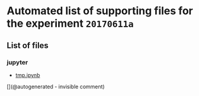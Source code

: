 # Automated list of supporting files for the __experiment `20170611a`__

## List of files

### jupyter

* [tmp.ipynb](/tmp.ipynb)


[](@autogenerated - invisible comment)